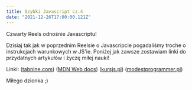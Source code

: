 ```yaml
---
title: Szybki Javascript cz.4
date: "2021-12-26T17:00:00.121Z"
---
```


Czwarty Reels odnośnie Javascriptu!

Dzisiaj tak jak w poprzednim Reelsie o Javascripcie pogadaliśmy troche o instrukcjach warunkowych w JS'ie. Poniżej jak zawsze zostawiam linki do przydatnych artykułów i życzę miłej nauki!

Linki:
([tabnine.com](https://www.tabnine.com/academy/javascript/how-to-use-ifelse-statements-in-javascript/?utm_term=&utm_campaign=&utm_source=adwords&utm_medium=ppc&hsa_acc=4311736126&hsa_cam=15138330842&hsa_grp=&hsa_ad=&hsa_src=x&hsa_tgt=&hsa_kw=&hsa_mt=&hsa_net=adwords&hsa_ver=3&gclid=Cj0KCQiA2sqOBhCGARIsAPuPK0i_TjMx2EjKbQ8FLt-mVB3TBbxRr_XPHokcBeXUS7znT27GslxJTWoaAsyPEALw_wcB))
([MDN Web docs](https://developer.mozilla.org/pl/docs/Web/JavaScript/Reference/Statements/if...else))
([kursjs.pl](https://kursjs.pl/kurs/super-podstawy/instrukcje-warunkowe.php))
([modestprogrammer.pl](https://www.modestprogrammer.pl/instrukcja-warunkowa-if-w-javascript))

Miłego dzionka ;)
